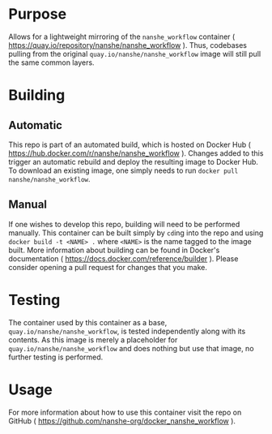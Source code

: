 # Purpose

Allows for a lightweight mirroring of the `nanshe_workflow` container ( <https://quay.io/repository/nanshe/nanshe_workflow> ). Thus, codebases pulling from the original `quay.io/nanshe/nanshe_workflow` image will still pull the same common layers.

# Building

## Automatic

This repo is part of an automated build, which is hosted on Docker Hub ( <https://hub.docker.com/r/nanshe/nanshe_workflow> ). Changes added to this trigger an automatic rebuild and deploy the resulting image to Docker Hub. To download an existing image, one simply needs to run `docker pull nanshe/nanshe_workflow`.

## Manual

If one wishes to develop this repo, building will need to be performed manually. This container can be built simply by `cd`ing into the repo and using `docker build -t <NAME> .` where `<NAME>` is the name tagged to the image built. More information about building can be found in Docker's documentation ( <https://docs.docker.com/reference/builder> ). Please consider opening a pull request for changes that you make.

# Testing

The container used by this container as a base, `quay.io/nanshe/nanshe_workflow`, is tested independently along with its contents. As this image is merely a placeholder for `quay.io/nanshe/nanshe_workflow` and does nothing but use that image, no further testing is performed.

# Usage

For more information about how to use this container visit the repo on GitHub ( <https://github.com/nanshe-org/docker_nanshe_workflow> ).
